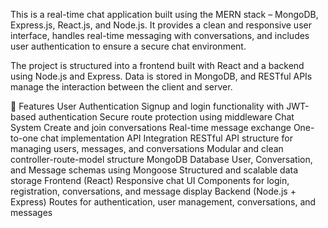 
This is a real-time chat application built using the MERN stack – MongoDB, Express.js, React.js, and Node.js. It provides a clean and responsive user interface, handles real-time messaging with conversations, and includes user authentication to ensure a secure chat environment.

The project is structured into a frontend built with React and a backend using Node.js and Express. Data is stored in MongoDB, and RESTful APIs manage the interaction between the client and server.

🔧 Features
User Authentication
Signup and login functionality with JWT-based authentication
Secure route protection using middleware
Chat System
Create and join conversations
Real-time message exchange
One-to-one chat implementation
API Integration
RESTful API structure for managing users, messages, and conversations
Modular and clean controller-route-model structure
MongoDB Database
User, Conversation, and Message schemas using Mongoose
Structured and scalable data storage
Frontend (React)
Responsive chat UI
Components for login, registration, conversations, and message display
Backend (Node.js + Express)
Routes for authentication, user management, conversations, and messages


